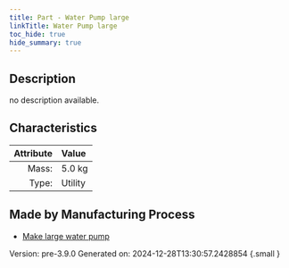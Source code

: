 ```yaml
---
title: Part - Water Pump large
linkTitle: Water Pump large
toc_hide: true
hide_summary: true
---
```


## Description
no description available.

## Characteristics

| Attribute      | Value |
|--------:|:------|
|Mass:|5.0 kg|
|Type:|Utility|

## Made by Manufacturing Process

- [Make large water pump](/docs/definitions/process/make-large-water-pump)



Version: pre-3.9.0 Generated on: 2024-12-28T13:30:57.2428854
{.small }


